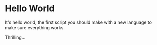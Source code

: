 # Hello World

It's hello world, the first script you should make with a new language to make sure everything works. </br>

Thrilling...

